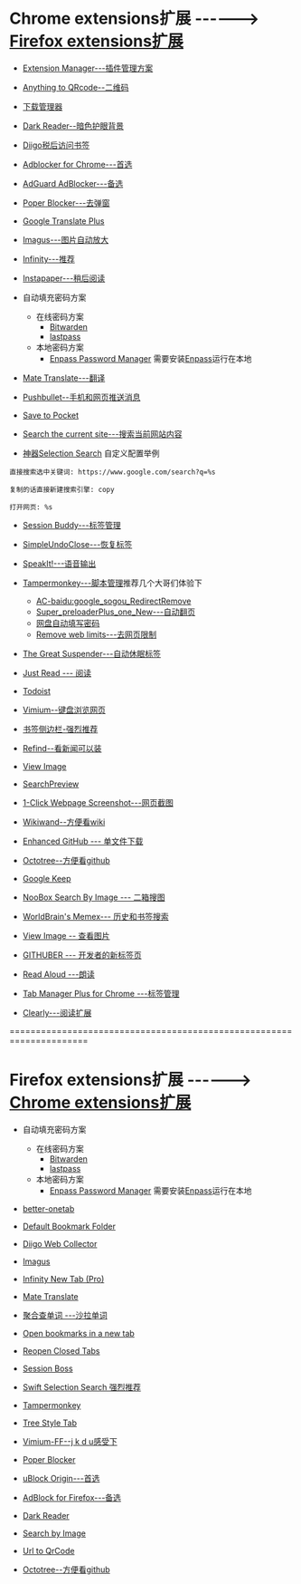 # Chrome extensions扩展 ------> [Firefox extensions扩展](#firefox-extensions扩展--------chrome-extensions扩展)

- [Extension Manager---插件管理方案](https://chrome.google.com/webstore/detail/extension-manager/gjldcdngmdknpinoemndlidpcabkggco)

- [Anything to QRcode--二维码](https://chrome.google.com/webstore/detail/anything-to-qrcode/calkaljlpglgogjfcidhlmmlgjnpmnmf)

- [下载管理器](https://chrome.google.com/webstore/detail/mciiogijehkdemklbdcbfkefimifhecn)

- [Dark Reader--暗色护眼背景](https://chrome.google.com/webstore/detail/eimadpbcbfnmbkopoojfekhnkhdbieeh)

- [Diigo税后访问书签](https://chrome.google.com/webstore/detail/pnhplgjpclknigjpccbcnmicgcieojbh)

- [Adblocker for Chrome---首选](https://chrome.google.com/webstore/detail/adblocker-for-chrome-noad/alplpnakfeabeiebipdmaenpmbgknjce)

- [AdGuard AdBlocker---备选](https://chrome.google.com/webstore/detail/adguard-adblocker/bgnkhhnnamicmpeenaelnjfhikgbkllg)

- [Poper Blocker---去弹窗](https://chrome.google.com/webstore/detail/pop-up-blocker-for-chrome/bkkbcggnhapdmkeljlodobbkopceiche)

- [Google Translate Plus](https://chrome.google.com/webstore/detail/jomhcfmjbfkigcepcfkcpknnppmdopmc)

- [Imagus---图片自动放大](https://chrome.google.com/webstore/detail/immpkjjlgappgfkkfieppnmlhakdmaab)

- [Infinity---推荐](https://chrome.google.com/webstore/detail/dbfmnekepjoapopniengjbcpnbljalfg)

- [Instapaper---稍后阅读](https://chrome.google.com/webstore/detail/ldjkgaaoikpmhmkelcgkgacicjfbofhh)

- 自动填充密码方案
  + 在线密码方案
    - [Bitwarden](https://chrome.google.com/webstore/detail/bitwarden-free-password-m/nngceckbapebfimnlniiiahkandclblb)
    - [lastpass](https://chrome.google.com/webstore/detail/hdokiejnpimakedhajhdlcegeplioahd)
  + 本地密码方案
    - [Enpass Password Manager](https://chrome.google.com/webstore/detail/enpass-password-manager/kmcfomidfpdkfieipokbalgegidffkal) 需要安装[Enpass](https://www.enpass.io/downloads/)运行在本地

- [Mate Translate---翻译](https://chrome.google.com/webstore/detail/ihmgiclibbndffejedjimfjmfoabpcke)

- [Pushbullet--手机和网页推送消息](https://chrome.google.com/webstore/detail/chlffgpmiacpedhhbkiomidkjlcfhogd)

- [Save to Pocket](https://chrome.google.com/webstore/detail/save-to-pocket/niloccemoadcdkdjlinkgdfekeahmflj)

- [Search the current site---搜索当前网站内容](https://chrome.google.com/webstore/detail/search-the-current-site/jliolpcnkmolaaecncdfeofombdekjcp)

- [神器Selection Search](https://chrome.google.com/webstore/detail/selection-search/gipnlpdeieaidmmeaichnddnmjmcakoe) 自定义配置举例
 ```
 直接搜索选中关键词: https://www.google.com/search?q=%s
 
 复制的话直接新建搜索引擎: copy
 
 打开网页: %s
 ```

- [Session Buddy---标签管理](https://chrome.google.com/webstore/detail/session-buddy/edacconmaakjimmfgnblocblbcdcpbko)

- [SimpleUndoClose---恢复标签](https://chrome.google.com/webstore/detail/simpleundoclose/emhohdghchmjepmigjojkehidlielknj)

- [SpeakIt!---语音输出](https://chrome.google.com/webstore/detail/speakit/pgeolalilifpodheeocdmbhehgnkkbak)

- [Tampermonkey---脚本管理](https://chrome.google.com/webstore/detail/tampermonkey/dhdgffkkebhmkfjojejmpbldmpobfkfo)推荐几个大哥们体验下
  + [AC-baidu:google_sogou_RedirectRemove](https://greasyfork.org/en/scripts/14178-ac-baidu-%E9%87%8D%E5%AE%9A%E5%90%91%E4%BC%98%E5%8C%96%E7%99%BE%E5%BA%A6%E6%90%9C%E7%8B%97%E8%B0%B7%E6%AD%8C%E6%90%9C%E7%B4%A2-%E5%8E%BB%E5%B9%BF%E5%91%8A-favicon-%E5%8F%8C%E5%88%97)
  + [Super_preloaderPlus_one_New---自动翻页](https://greasyfork.org/en/scripts/33522-super-preloaderplus-one-new)
  + [网盘自动填写密码](https://greasyfork.org/scripts/29762-%E7%BD%91%E7%9B%98%E8%87%AA%E5%8A%A8%E5%A1%AB%E5%86%99%E5%AF%86%E7%A0%81-%E5%A8%81%E5%8A%9B%E5%8A%A0%E5%BC%BA%E7%89%88)
  + [Remove web limits---去网页限制](https://greasyfork.org/en/scripts/28497-remove-web-limits-modified)

- [The Great Suspender---自动休眠标签](https://chrome.google.com/webstore/detail/the-great-suspender/klbibkeccnjlkjkiokjodocebajanakg)

- [Just Read --- 阅读](https://chrome.google.com/webstore/detail/just-read/dgmanlpmmkibanfdgjocnabmcaclkmod)

- [Todoist](https://chrome.google.com/webstore/detail/todoist-to-do-list-and-ta/jldhpllghnbhlbpcmnajkpdmadaolakh)

- [Vimium--键盘浏览网页](https://chrome.google.com/webstore/detail/vimium/dbepggeogbaibhgnhhndojpepiihcmeb)

- [书签侧边栏-强烈推荐](https://chrome.google.com/webstore/detail/bookmark-sidebar/jdbnofccmhefkmjbkkdkfiicjkgofkdh)

- [Refind--看新闻可以装](https://chrome.google.com/webstore/detail/refind/dlapbpopbcangbnjdhajdlanbfokjaja)

- [View Image](https://chrome.google.com/webstore/detail/view-image/jpcmhcelnjdmblfmjabdeclccemkghjk)

- [SearchPreview](https://chrome.google.com/webstore/detail/searchpreview/hcjdanpjacpeeppdjkppebobilhaglfo)

- [1-Click Webpage Screenshot---网页截图](https://chrome.google.com/webstore/detail/1-click-webpage-screensho/akgpcdalpfphjmfifkmfbpdmgdmeeaeo)

- [Wikiwand--方便看wiki](https://chrome.google.com/webstore/detail/wikiwand-wikipedia-modern/emffkefkbkpkgpdeeooapgaicgmcbolj)

- [Enhanced GitHub --- 单文件下载](https://chrome.google.com/webstore/detail/enhanced-github/anlikcnbgdeidpacdbdljnabclhahhmd/related)

- [Octotree--方便看github](https://chrome.google.com/webstore/detail/octotree/bkhaagjahfmjljalopjnoealnfndnagc)

- [Google Keep](https://chrome.google.com/webstore/detail/google-keep-notes-and-lis/hmjkmjkepdijhoojdojkdfohbdgmmhki)

- [NooBox Search By Image --- 二箱搜图](https://chrome.google.com/webstore/detail/noobox-search-by-image/kidibbfcblfbbafhnlanccjjdehoahep)

- [WorldBrain's Memex--- 历史和书签搜索](https://chrome.google.com/webstore/detail/worldbrains-memex/abkfbakhjpmblaafnpgjppbmioombali)

- [View Image -- 查看图片](https://chrome.google.com/webstore/detail/view-image/jpcmhcelnjdmblfmjabdeclccemkghjk/)

- [GITHUBER --- 开发者的新标签页](https://chrome.google.com/webstore/detail/githuber-%E5%BC%80%E5%8F%91%E8%80%85%E7%9A%84%E6%96%B0%E6%A0%87%E7%AD%BE%E9%A1%B5/janmcneaglgklfljjcpihkkomeghljnf)

- [Read Aloud ---朗读](https://chrome.google.com/webstore/detail/read-aloud-a-text-to-spee/hdhinadidafjejdhmfkjgnolgimiaplp)

- [Tab Manager Plus for Chrome ---标签管理](https://chrome.google.com/webstore/detail/tab-manager-plus-for-chro/cnkdjjdmfiffagllbiiilooaoofcoeff)

- [Clearly---阅读扩展](https://chrome.google.com/webstore/detail/clearly/odfonlkabodgbolnmmkdijkaeggofoop)

=====================================================================
# Firefox extensions扩展 ------> [Chrome extensions扩展](#chrome-extensions扩展--------firefox-extensions扩展)

- 自动填充密码方案
  + 在线密码方案
    - [Bitwarden](https://addons.mozilla.org/en-US/firefox/addon/bitwarden-password-manager/)
    - [lastpass](https://addons.mozilla.org/en-US/firefox/addon/lastpass-password-manager/)
  + 本地密码方案
    - [Enpass Password Manager](https://www.enpass.io/enpass-browser-extension/) 需要安装[Enpass](https://www.enpass.io/downloads/)运行在本地

- [better-onetab](https://addons.mozilla.org/zh-CN/firefox/addon/better-onetab/)

- [Default Bookmark Folder](https://addons.mozilla.org/en-US/firefox/addon/default-bookmark-folder/)

- [Diigo Web Collector](https://addons.mozilla.org/en-US/firefox/addon/diigo-web-collector/)

- [Imagus](https://addons.mozilla.org/en-US/firefox/addon/imagus/)

- [Infinity New Tab (Pro)](https://addons.mozilla.org/en-US/firefox/addon/infinity-new-tab-pro-firefox/)

- [Mate Translate](https://addons.mozilla.org/en-US/firefox/addon/instant-translate/)

- [聚合查单词 ---沙拉单词](https://chrome.google.com/webstore/detail/沙拉查词-聚合词典划词翻译/cdonnmffkdaoajfknoeeecmchibpmkmg)

- [Open bookmarks in a new tab](https://addons.mozilla.org/en-US/firefox/addon/open-bookmarks-in-a-new-tab/)

- [Reopen Closed Tabs](https://addons.mozilla.org/en-US/firefox/addon/reopen-closed-tab/)

- [Session Boss](https://addons.mozilla.org/en-US/firefox/addon/session-boss/)

- [Swift Selection Search 强烈推荐](https://addons.mozilla.org/en-US/firefox/addon/swift-selection-search/)

- [Tampermonkey](https://addons.mozilla.org/en-US/firefox/addon/tampermonkey/)

- [Tree Style Tab](https://addons.mozilla.org/en-US/firefox/addon/tree-style-tab/)

- [Vimium-FF--j k d u感受下](https://addons.mozilla.org/en-US/firefox/addon/vimium-ff/)

- [Poper Blocker](https://addons.mozilla.org/en-US/firefox/addon/poper-blocker-pop-up-blocker/)

- [uBlock Origin---首选](https://addons.mozilla.org/en-US/firefox/addon/ublock-origin/)

- [AdBlock for Firefox---备选](https://addons.mozilla.org/en-US/firefox/addon/adblock-for-firefox/)

- [Dark Reader](https://addons.mozilla.org/en-US/firefox/addon/darkreader/)

- [Search by Image](https://addons.mozilla.org/en-US/firefox/addon/search_by_image/)

- [Url to QrCode](https://addons.mozilla.org/en-US/firefox/addon/url-to-qrcode/)

- [Octotree--方便看github](https://addons.mozilla.org/en-US/firefox/addon/octotree/)
